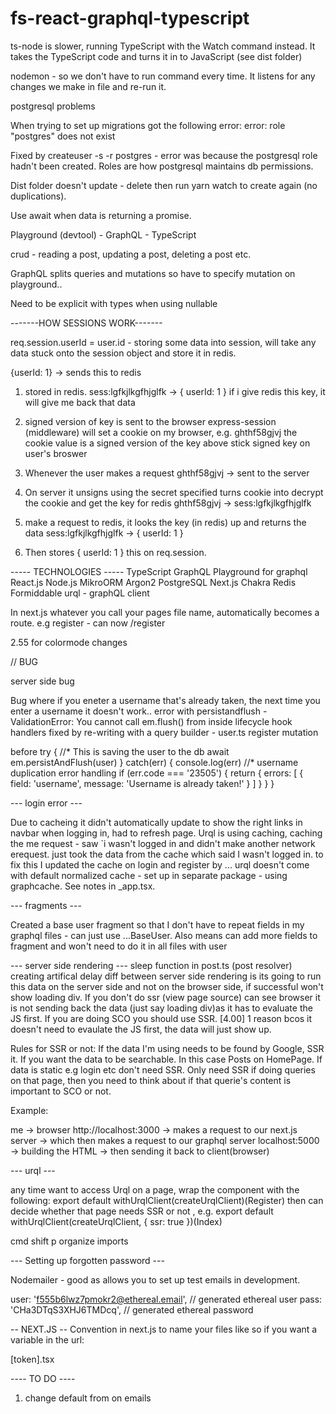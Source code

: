 # fs-react-graphql-typescript

ts-node is slower, running TypeScript with the Watch command instead.
It takes the TypeScript code and turns it in to JavaScript (see dist folder)

nodemon - so we don't have to run command every time. It listens for any changes we make in file and re-run it.

postgresql problems

When trying to set up migrations got the following error:
error: role "postgres" does not exist

Fixed by createuser -s -r postgres - error was because the postgresql role hadn't been created.
Roles are how postgresql maintains db permissions.

Dist folder doesn't update - delete then run yarn watch to create again (no duplications).

Use await when data is returning a promise.

Playground (devtool) - GraphQL - TypeScript

crud - reading a post, updating a post, deleting a post etc.

GraphQL splits queries and mutations so have to specify mutation on playground..

Need to be explicit with types when using nullable 

-------HOW SESSIONS WORK-------

req.session.userId = user.id - storing some data into session, will take any data stuck onto the session object and store it in redis.


{userId: 1} -> sends this to redis

1. stored in redis.
sess:lgfkjlkgfhjglfk -> { userId: 1 }
if i give redis this key, it will give me back that data

2. signed version of key is sent to the browser
express-session (middleware) will set a cookie on my browser, e.g. ghthf58gjvj
the cookie value is a signed version of the key above
stick signed key on user's broswer

3. Whenever the user makes a request
ghthf58gjvj -> sent to the server

4. On server it unsigns using the secret specified
turns cookie into
decrypt the cookie and get the key for redis
ghthf58gjvj -> sess:lgfkjlkgfhjglfk 

5. make a request to redis, it looks the key (in redis) up and returns the data
sess:lgfkjlkgfhjglfk -> { userId: 1 }

6. Then stores { userId: 1 } this on req.session.


----- TECHNOLOGIES -----
TypeScript
GraphQL
Playground for graphql
React.js
Node.js
MikroORM
Argon2
PostgreSQL
Next.js
Chakra
Redis
Formiddable urql - graphQL client

In next.js whatever you call your pages file name, automatically becomes a route. e.g register - can now /register

2.55 for colormode changes

// BUG

server side bug

Bug where if you eneter a username that's already taken, the next time you enter a username it doesn't work..
error with persistandflush - ValidationError: You cannot call em.flush() from inside lifecycle hook handlers
fixed by re-writing with a query builder - user.ts register mutation

before 
 try {
    //* This is saving the user to the db
    await em.persistAndFlush(user)
    } catch(err) {
      console.log(err)
      //* username duplication error handling
      if (err.code === '23505') {
        return {
          errors: [
            {
            field: 'username',
            message: 'Username is already taken!'
          }
        ]
      }
    } 
  }

--- login error ---

Due to cacheing it didn't automatically update to show the right links in navbar when logging in, had to refresh page.
Urql is using caching, caching the me request - saw `i wasn't logged in and didn't make another network erequest. just took the data from the cache which said I wasn't logged in.
to fix this I updated the cache on login and register by ...
urql doesn't come with default normalized cache - set up in separate package - using graphcache. See notes in _app.tsx.

--- fragments ---

Created a base user fragment so that I don't have to repeat fields in my graphql files -
can just use ...BaseUser. Also means can add more fields to fragment and won't need to do it in all files with user


--- server side rendering ---
sleep function in post.ts (post resolver) creating artifical delay
diff between server side rendering is its going to run this data on the server side and not on the browser side,
if successful won't show loading div.
If you don't do ssr (view page source) can see browser it is not sending back the data (just say loading div)as it has to evaluate the JS first.
If you are doing SCO you should use SSR. [4.00]
1 reason bcos it doesn't need to evaulate the JS first, the data will just show up.

Rules for SSR or not:
If the data I'm using needs to be found by Google, SSR it. If you want the data to be searchable. In this case Posts on HomePage.
If data is static e.g login etc don't need SSR.
Only need SSR if doing queries on that page, then you need to think about if that querie's content is important to SCO or not.

Example:

me -> browser http://localhost:3000
-> makes a request to our next.js server
-> which then makes a request to our graphql server localhost:5000
-> building the HTML
-> then sending it back to client(browser)

--- urql ---

any time want to access Urql on a page, wrap the component with the following:
export default withUrqlClient(createUrqlClient)(Register)
then can decide whether that page needs SSR or not , e.g.
export default withUrqlClient(createUrqlClient, { ssr: true })(Index)

cmd shift p organize imports

--- Setting up forgotten password ---

Nodemailer - good as allows you to set up test emails in development.

user: 'f555b6lwz7pmokr2@ethereal.email', // generated ethereal user
      pass: 'CHa3DTqS3XHJ6TMDcq', // generated ethereal password

-- NEXT.JS --
Convention in next.js to name your files like so if you want a variable in the url:

[token].tsx


---- TO DO ----

1. change default from on emails
